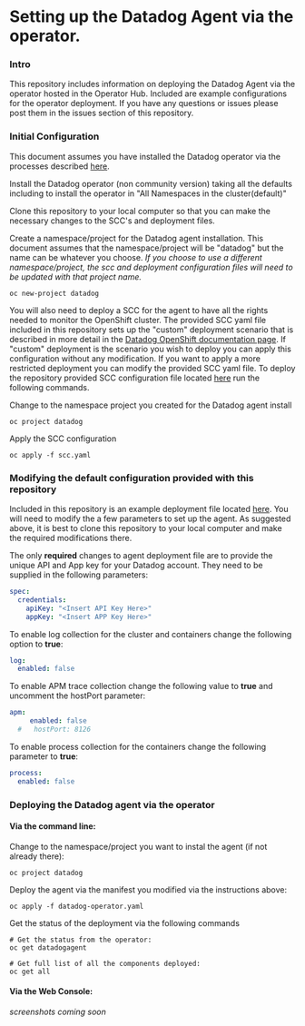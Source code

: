 # Setting up the Datadog Agent via the operator.

### Intro
This repository includes information on deploying the Datadog Agent via the operator hosted in the Operator Hub.
Included are example configurations for the operator deployment.
If you have any questions or issues please post them in the issues section of this repository.

### Initial Configuration
This document assumes you have installed the Datadog operator via the processes described [here](https://access.redhat.com/documentation/en-us/openshift_container_platform/4.5/html-single/operators/index#olm-installing-operators-from-operatorhub_olm-adding-operators-to-a-cluster).

Install the Datadog operator (non community version) taking all the defaults including to install the operator in "All Namespaces in the cluster(default)"

Clone this repository to your local computer so that you can make the necessary changes to the SCC's and deployment files.

Create a namespace/project for the Datadog agent installation.   This document assumes that the namespace/project will be "datadog" but the name can be whatever you choose.  *If you choose to use a different namespace/project, the scc and deployment configuration files will need to be updated with that project name.*

```
oc new-project datadog
```

You will also need to deploy a SCC for the agent to have all the rights needed to monitor the OpenShift cluster.   The provided SCC yaml file included in this repository sets up the "custom" deployment scenario that is described in more detail in the [Datadog OpenShift documentation page](https://docs.datadoghq.com/integrations/openshift/#configuration).  If "custom" deployment is the scenario you wish to deploy you can apply this configuration without any modification.   If you want to apply a more restricted deployment you can modify the provided SCC yaml file.    To deploy the repository provided SCC configuration file located [here](needlink) run the following commands.

Change to the namespace project you created for the Datadog agent install
```
oc project datadog
```

Apply the SCC configuration
```
oc apply -f scc.yaml
```

### Modifying the default configuration provided with this repository
Included in this repository is an example deployment file located [here](linkneed).
You will need to modify the a few parameters to set up the agent.   As suggested above, it is best to clone this repository to your local computer and make the required modifications there.

The only **required** changes to agent deployment file are to provide the unique API and App key for your Datadog account.  They need to be supplied in the following parameters:

```YAML
spec:
  credentials:
    apiKey: "<Insert API Key Here>"
    appKey: "<Insert APP Key Here>"
```

To enable log collection for the cluster and containers change the following option to **true**:
```YAML
log:
  enabled: false
```

To enable APM trace collection change the following value to **true** and uncomment the hostPort parameter:
```YAML
apm:
     enabled: false
  #   hostPort: 8126
```
To enable process collection for the containers change the following parameter to **true**:
```yaml
process:
  enabled: false
```   



### Deploying the Datadog agent via the operator
#### Via the command line:
Change to the namespace/project you want to instal the agent (if not already there):
```
oc project datadog
```

Deploy the agent via the manifest you modified via the instructions above:
```
oc apply -f datadog-operator.yaml
```

Get the status of the deployment via the following commands
```
# Get the status from the operator:
oc get datadogagent

# Get full list of all the components deployed:
oc get all
```



#### Via the Web Console:
*screenshots coming soon*
